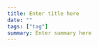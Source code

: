 ```yaml
---
title: Enter title here
date: ""
tags: ["tag"]
summary: Enter summary here
---
```


<img alt="" src="">
